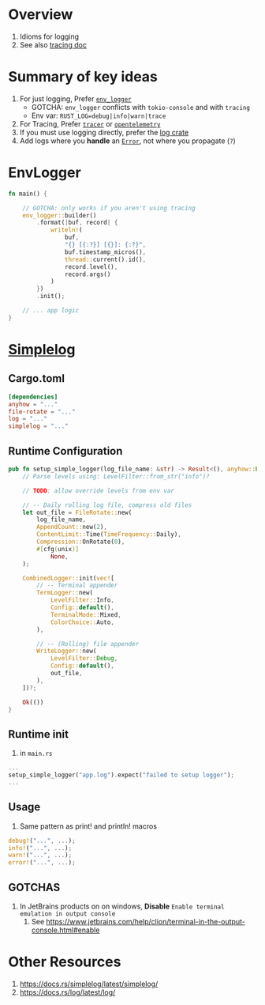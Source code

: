 # Overview

1. Idioms for logging
1. See also [tracing doc](./tracing.md)

# Summary of key ideas

1. For just logging, Prefer [`env_logger`](https://docs.rs/env_logger/latest/env_logger/)
    - GOTCHA: `env_logger` conflicts with `tokio-console` and with `tracing`
    - Env var: `RUST_LOG=debug|info|warn|trace`
1. For Tracing, Prefer [`tracer`]([TODO](https://docs.rs/tracing/latest/tracing/)) or [`opentelemetry`](TODO)
1. If you must use logging directly, prefer the [log crate](https://docs.rs/log/latest/log/)
1. Add logs where you **handle** an [`Error`](https://docs.rs/anyhow/latest/anyhow/struct.Error.html), not where you propagate (`?`)


# EnvLogger
```rust
fn main() {

    // GOTCHA: only works if you aren't using tracing
    env_logger::builder()
        .format(|buf, record| {
            writeln!(
                buf,
                "{} [{:?}] [{}]: {:?}",
                buf.timestamp_micros(),
                thread::current().id(),
                record.level(),
                record.args()
            )
        })
        .init();

    // ... app logic
}
```


# [Simplelog](https://docs.rs/simplelog/latest/simplelog/)

## Cargo.toml
```toml
[dependencies]
anyhow = "..."
file-rotate = "..."
log = "..."
simplelog = "..."
```

## Runtime Configuration
```rs
pub fn setup_simple_logger(log_file_name: &str) -> Result<(), anyhow::Error> {
    // Parse levels using: LevelFilter::from_str("info")?

    // TODO: allow override levels from env var

    // -- Daily rolling log file, compress old files
    let out_file = FileRotate::new(
        log_file_name,
        AppendCount::new(2),
        ContentLimit::Time(TimeFrequency::Daily),
        Compression::OnRotate(0),
        #[cfg(unix)]
            None,
    );

    CombinedLogger::init(vec![
        // -- Terminal appender
        TermLogger::new(
            LevelFilter::Info,
            Config::default(),
            TerminalMode::Mixed,
            ColorChoice::Auto,
        ),

        // -- (Rolling) file appender
        WriteLogger::new(
            LevelFilter::Debug,
            Config::default(),
            out_file,
        ),
    ])?;

    Ok(())
}
```

## Runtime init
1. in `main.rs`
```rs
...
setup_simple_logger("app.log").expect("failed to setup logger");
...
```


## Usage
1. Same pattern as print! and println! macros
```rs
debug!("...", ...);
info!("...", ...);
warn!("...", ...);
error!("...", ...);
```

## GOTCHAS
1. In JetBrains products on on windows, **Disable** `Enable terminal emulation in output console`
    1. See https://www.jetbrains.com/help/clion/terminal-in-the-output-console.html#enable

# Other Resources
1. https://docs.rs/simplelog/latest/simplelog/
1. https://docs.rs/log/latest/log/
